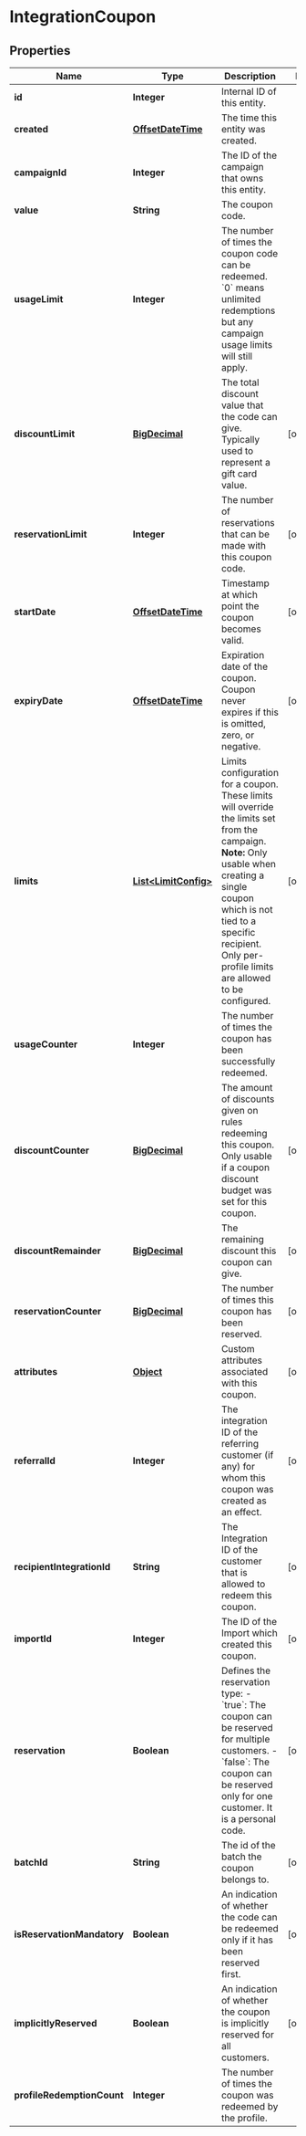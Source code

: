 

# IntegrationCoupon


## Properties

Name | Type | Description | Notes
------------ | ------------- | ------------- | -------------
**id** | **Integer** | Internal ID of this entity. | 
**created** | [**OffsetDateTime**](OffsetDateTime.md) | The time this entity was created. | 
**campaignId** | **Integer** | The ID of the campaign that owns this entity. | 
**value** | **String** | The coupon code. | 
**usageLimit** | **Integer** | The number of times the coupon code can be redeemed. &#x60;0&#x60; means unlimited redemptions but any campaign usage limits will still apply.  | 
**discountLimit** | [**BigDecimal**](BigDecimal.md) | The total discount value that the code can give. Typically used to represent a gift card value.  |  [optional]
**reservationLimit** | **Integer** | The number of reservations that can be made with this coupon code.  |  [optional]
**startDate** | [**OffsetDateTime**](OffsetDateTime.md) | Timestamp at which point the coupon becomes valid. |  [optional]
**expiryDate** | [**OffsetDateTime**](OffsetDateTime.md) | Expiration date of the coupon. Coupon never expires if this is omitted, zero, or negative. |  [optional]
**limits** | [**List&lt;LimitConfig&gt;**](LimitConfig.md) | Limits configuration for a coupon. These limits will override the limits set from the campaign.  **Note:** Only usable when creating a single coupon which is not tied to a specific recipient. Only per-profile limits are allowed to be configured.  |  [optional]
**usageCounter** | **Integer** | The number of times the coupon has been successfully redeemed. | 
**discountCounter** | [**BigDecimal**](BigDecimal.md) | The amount of discounts given on rules redeeming this coupon. Only usable if a coupon discount budget was set for this coupon. |  [optional]
**discountRemainder** | [**BigDecimal**](BigDecimal.md) | The remaining discount this coupon can give. |  [optional]
**reservationCounter** | [**BigDecimal**](BigDecimal.md) | The number of times this coupon has been reserved. |  [optional]
**attributes** | [**Object**](.md) | Custom attributes associated with this coupon. |  [optional]
**referralId** | **Integer** | The integration ID of the referring customer (if any) for whom this coupon was created as an effect. |  [optional]
**recipientIntegrationId** | **String** | The Integration ID of the customer that is allowed to redeem this coupon. |  [optional]
**importId** | **Integer** | The ID of the Import which created this coupon. |  [optional]
**reservation** | **Boolean** | Defines the reservation type: - &#x60;true&#x60;: The coupon can be reserved for multiple customers. - &#x60;false&#x60;: The coupon can be reserved only for one customer. It is a personal code.  |  [optional]
**batchId** | **String** | The id of the batch the coupon belongs to. |  [optional]
**isReservationMandatory** | **Boolean** | An indication of whether the code can be redeemed only if it has been reserved first. |  [optional]
**implicitlyReserved** | **Boolean** | An indication of whether the coupon is implicitly reserved for all customers. |  [optional]
**profileRedemptionCount** | **Integer** | The number of times the coupon was redeemed by the profile. | 



